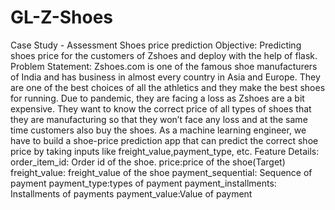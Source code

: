 # GL-Z-Shoes
Case Study - Assessment
Shoes price prediction
Objective:
Predicting shoes price for the customers of Zshoes and deploy with the help of flask.
Problem Statement:
Zshoes.com is one of the famous shoe manufacturers of India and has business in
almost every country in Asia and Europe. They are one of the best choices of all the
athletics and they make the best shoes for running. Due to pandemic, they are facing a
loss as Zshoes are a bit expensive. They want to know the correct price of all types of
shoes that they are manufacturing so that they won’t face any loss and at the same
time customers also buy the shoes. As a machine learning engineer, we have to build a
shoe-price prediction app that can predict the correct shoe price by taking inputs like
freight_value,payment_type, etc.
Feature Details:
order_item_id: Order id of the shoe.
price:price of the shoe(Target)
freight_value: freight_value of the shoe
payment_sequential: Sequence of payment
payment_type:types of payment
payment_installments: Installments of payments
payment_value:Value of payment
